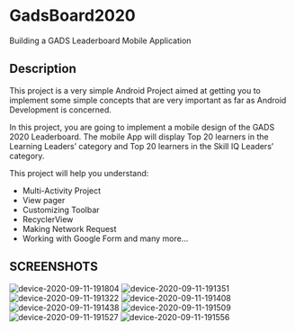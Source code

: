 # GadsBoard2020
Building a GADS Leaderboard Mobile Application

## Description

This project is a very simple Android Project aimed at getting you to implement some simple concepts that are very important as far as Android Development is concerned.

In this project, you are going to implement a mobile design of the GADS 2020 Leaderboard.
The mobile App will display Top 20 learners in the Learning Leaders’ category and Top 20 learners in the Skill IQ Leaders’ category.

This project will help you understand:
- Multi-Activity Project
- View pager
- Customizing Toolbar
- RecyclerView
- Making Network Request
- Working with Google Form and many more...

## SCREENSHOTS 
<div>
  
![device-2020-09-11-191804](https://user-images.githubusercontent.com/13488900/92955987-682f6700-f466-11ea-8afb-dfbcd1588425.png)
![device-2020-09-11-191351](https://user-images.githubusercontent.com/13488900/92955929-51891000-f466-11ea-96bf-eff9a86f0a64.png)
![device-2020-09-11-191322](https://user-images.githubusercontent.com/13488900/92955918-4c2bc580-f466-11ea-89b0-191ea26a6b4a.png)
![device-2020-09-11-191408](https://user-images.githubusercontent.com/13488900/92955937-55b52d80-f466-11ea-8804-938490db7e91.png)
![device-2020-09-11-191438](https://user-images.githubusercontent.com/13488900/92955943-5948b480-f466-11ea-9ec0-3962bbd745e3.png)
![device-2020-09-11-191509](https://user-images.githubusercontent.com/13488900/92955957-5cdc3b80-f466-11ea-9fa7-d49f77b643e1.png)
![device-2020-09-11-191527](https://user-images.githubusercontent.com/13488900/92955970-61085900-f466-11ea-92ee-98baf749dfb6.png)
![device-2020-09-11-191556](https://user-images.githubusercontent.com/13488900/92955979-649be000-f466-11ea-8ae9-3ae92d092a9d.png)

</div>
